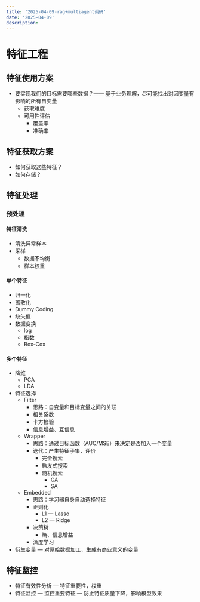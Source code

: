 ```yaml
---
title: '2025-04-09-rag+multiagent调研'
date: '2025-04-09'
description:
---
```


# 特征工程
## 特征使用方案
- 要实现我们的目标需要哪些数据？—— 基于业务理解，尽可能找出对因变量有影响的所有自变量
    - 获取难度
    - 可用性评估
        - 覆盖率
        - 准确率
## 特征获取方案
- 如何获取这些特征？
- 如何存储？
## 特征处理
### 预处理
#### 特征清洗
- 清洗异常样本
- 采样
    - 数据不均衡
    - 样本权重
#### 单个特征
- 归一化
- 离散化
- Dummy Coding
- 缺失值
- 数据变换
    - log
    - 指数
    - Box-Cox
#### 多个特征
- 降维
    - PCA
    - LDA
- 特征选择
    - Filter
        - 思路：自变量和目标变量之间的关联
        - 相关系数
        - 卡方检验
        - 信息增益、互信息
    - Wrapper
        - 思路：通过目标函数（AUC/MSE）来决定是否加入一个变量
        - 迭代：产生特征子集，评价
            - 完全搜索
            - 启发式搜索
            - 随机搜索
                - GA
                - SA
    - Embedded
        - 思路：学习器自身自动选择特征
        - 正则化
            - L1 — Lasso
            - L2 — Ridge
        - 决策树
            - 熵、信息增益
        - 深度学习
- 衍生变量 — 对原始数据加工，生成有商业意义的变量
## 特征监控
- 特征有效性分析 — 特征重要性，权重
- 特征监控 — 监控重要特征 — 防止特征质量下降，影响模型效果 